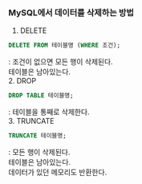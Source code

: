 ### MySQL에서 데이터를 삭제하는 방법
1. DELETE  
```sql
DELETE FROM 테이블명 (WHERE 조건);
```
: 조건이 없으면 모든 행이 삭제된다.  
테이블은 남아있는다.  
2. DROP
```sql
DROP TABLE 테이블명;
```
: 테이블을 통째로 삭제한다.  
3. TRUNCATE
```sql
TRUNCATE 테이블명;
```
: 모든 행이 삭제된다.  
테이블은 남아있는다.  
데이터가 있던 메모리도 반환한다.  

